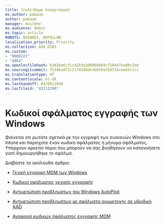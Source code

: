 ```yaml
---
title: Ξεκλείδωμα λογαριασμού
ms.author: pebaum
author: pebaum
manager: mnirkhe
ms.audience: Admin
ms.topic: article
ROBOTS: NOINDEX, NOFOLLOW
localization_priority: Priority
ms.collection: Adm_O365
ms.custom:
- "9000221"
- "4863"
ms.openlocfilehash: 6341be6cfcc42b3a200868b69cf28de7ea80c3ad
ms.sourcegitcommit: 75346a972c2174248de3bb55a19d714cee43c1cc
ms.translationtype: HT
ms.contentlocale: el-GR
ms.lasthandoff: 04/09/2020
ms.locfileid: "43211290"
---
```

# <a name="windows-enrolment-error-codes"></a>Κωδικοί σφάλματος εγγραφής των Windows

Φαίνεται ότι ρωτάτε σχετικά με την εγγραφή των συσκευών Windows στο Intune και παρείχατε έναν κωδικό σφάλματος ή μήνυμα σφάλματος. Υπάρχουν αρκετοί πόροι που μπορούν να σας βοηθήσουν να κατανοήσετε γιατί δημιουργήθηκε το σφάλμα.
 
Διαβάστε τα ακόλουθα άρθρα:

- [Γενική εγγραφή MDM των Windows](https://docs.microsoft.com/mem/intune/enrollment/troubleshoot-windows-enrollment-errors)

- [Κωδικοί σφάλματος γενικής εγγραφής](https://docs.microsoft.com/mem/intune/enrollment/troubleshoot-device-enrollment-in-intune#general-enrollment-error-codes)

- [Αντιμετώπιση προβλημάτων του Windows AutoPilot](https://docs.microsoft.com/windows/deployment/windows-autopilot/troubleshooting)

- [Αντιμετώπιση προβλημάτων με σφάλματα συμμετοχής σε υβριδικό AAD](https://docs.microsoft.com/azure/active-directory/devices/troubleshoot-hybrid-join-windows-current)

- [Αναφορά κωδικών σφάλματος εγγραφής MDM](https://docs.microsoft.com/windows/win32/mdmreg/mdm-registration-constants)
